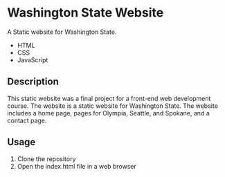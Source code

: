 # Washington State Website
A Static website for Washington State.
* HTML
* CSS
* JavaScript

## Description
This static website was a final project for a front-end web development course. The website is a static website for 
Washington State. The website includes a home page, pages for Olympia, Seattle, and Spokane, and a contact page.

## Usage
1. Clone the repository
2. Open the index.html file in a web browser